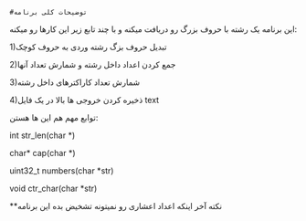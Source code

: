     #توضیحات کلی برنامه

این برنامه یک رشته با حروف بزرگ رو دریافت میکنه و با چند تابع زیر این کارها رو میکنه:

1)تبدیل حروف بزگ رشته وردی به حروف کوچک

2)جمع کردن اعداد داخل رشته و شمارش تعداد آنها

3)شمارش تعداد کاراکترهای داخل رشته

4)ذخیره کردن خروجی ها بالا در یک فایل text

توابع مهم هم این ها هستن:

int str_len(char *)

char* cap(char *)

uint32_t numbers(char *str)

void ctr_char(char *str)

**نکته آخر اینکه اعداد اعشاری رو نمیتونه تشخیض بده این برنامه
